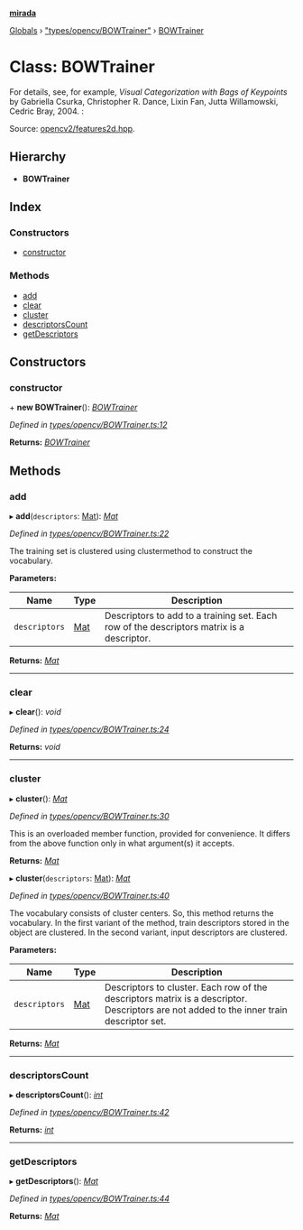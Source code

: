 **[mirada](../README.md)**

[Globals](../README.md) › ["types/opencv/BOWTrainer"](../modules/_types_opencv_bowtrainer_.md) › [BOWTrainer](_types_opencv_bowtrainer_.bowtrainer.md)

# Class: BOWTrainer

For details, see, for example, *Visual Categorization with Bags of Keypoints* by Gabriella Csurka,
Christopher R. Dance, Lixin Fan, Jutta Willamowski, Cedric Bray, 2004. :

Source:
[opencv2/features2d.hpp](https://github.com/opencv/opencv/tree/master/modules/core/include/opencv2/features2d.hpp#L1339).

## Hierarchy

* **BOWTrainer**

## Index

### Constructors

* [constructor](_types_opencv_bowtrainer_.bowtrainer.md#constructor)

### Methods

* [add](_types_opencv_bowtrainer_.bowtrainer.md#add)
* [clear](_types_opencv_bowtrainer_.bowtrainer.md#clear)
* [cluster](_types_opencv_bowtrainer_.bowtrainer.md#cluster)
* [descriptorsCount](_types_opencv_bowtrainer_.bowtrainer.md#descriptorscount)
* [getDescriptors](_types_opencv_bowtrainer_.bowtrainer.md#getdescriptors)

## Constructors

###  constructor

\+ **new BOWTrainer**(): *[BOWTrainer](_types_opencv_bowtrainer_.bowtrainer.md)*

*Defined in [types/opencv/BOWTrainer.ts:12](https://github.com/cancerberoSgx/mirada/blob/f2ba50d/mirada/src/types/opencv/BOWTrainer.ts#L12)*

**Returns:** *[BOWTrainer](_types_opencv_bowtrainer_.bowtrainer.md)*

## Methods

###  add

▸ **add**(`descriptors`: [Mat](_types_opencv_mat_.mat.md)): *[Mat](_types_opencv_mat_.mat.md)*

*Defined in [types/opencv/BOWTrainer.ts:22](https://github.com/cancerberoSgx/mirada/blob/f2ba50d/mirada/src/types/opencv/BOWTrainer.ts#L22)*

  The training set is clustered using clustermethod to construct the vocabulary.

**Parameters:**

Name | Type | Description |
------ | ------ | ------ |
`descriptors` | [Mat](_types_opencv_mat_.mat.md) | Descriptors to add to a training set. Each row of the descriptors matrix is a descriptor.  |

**Returns:** *[Mat](_types_opencv_mat_.mat.md)*

___

###  clear

▸ **clear**(): *void*

*Defined in [types/opencv/BOWTrainer.ts:24](https://github.com/cancerberoSgx/mirada/blob/f2ba50d/mirada/src/types/opencv/BOWTrainer.ts#L24)*

**Returns:** *void*

___

###  cluster

▸ **cluster**(): *[Mat](_types_opencv_mat_.mat.md)*

*Defined in [types/opencv/BOWTrainer.ts:30](https://github.com/cancerberoSgx/mirada/blob/f2ba50d/mirada/src/types/opencv/BOWTrainer.ts#L30)*

  This is an overloaded member function, provided for convenience. It differs from the above
function only in what argument(s) it accepts.

**Returns:** *[Mat](_types_opencv_mat_.mat.md)*

▸ **cluster**(`descriptors`: [Mat](_types_opencv_mat_.mat.md)): *[Mat](_types_opencv_mat_.mat.md)*

*Defined in [types/opencv/BOWTrainer.ts:40](https://github.com/cancerberoSgx/mirada/blob/f2ba50d/mirada/src/types/opencv/BOWTrainer.ts#L40)*

  The vocabulary consists of cluster centers. So, this method returns the vocabulary. In the first
variant of the method, train descriptors stored in the object are clustered. In the second variant,
input descriptors are clustered.

**Parameters:**

Name | Type | Description |
------ | ------ | ------ |
`descriptors` | [Mat](_types_opencv_mat_.mat.md) | Descriptors to cluster. Each row of the descriptors matrix is a descriptor. Descriptors are not added to the inner train descriptor set.  |

**Returns:** *[Mat](_types_opencv_mat_.mat.md)*

___

###  descriptorsCount

▸ **descriptorsCount**(): *[int](../modules/_types_opencv__hacks_.md#int)*

*Defined in [types/opencv/BOWTrainer.ts:42](https://github.com/cancerberoSgx/mirada/blob/f2ba50d/mirada/src/types/opencv/BOWTrainer.ts#L42)*

**Returns:** *[int](../modules/_types_opencv__hacks_.md#int)*

___

###  getDescriptors

▸ **getDescriptors**(): *[Mat](_types_opencv_mat_.mat.md)*

*Defined in [types/opencv/BOWTrainer.ts:44](https://github.com/cancerberoSgx/mirada/blob/f2ba50d/mirada/src/types/opencv/BOWTrainer.ts#L44)*

**Returns:** *[Mat](_types_opencv_mat_.mat.md)*